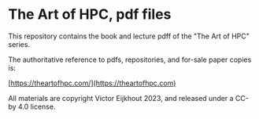 # The Art of HPC, pdf files

This repository contains the book and lecture pdff
of the "The Art of HPC" series.

The authoritative reference to pdfs, repositories, and for-sale paper copies is:

[https://theartofhpc.com/](https://theartofhpc.com)

All materials are copyright Victor Eijkhout 2023, and released under a CC-by 4.0 license.
